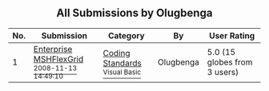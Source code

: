 ﻿<div align="center">

## All Submissions by Olugbenga

</div>

No.  | Submission | Category | By   | User Rating
---- | ---------- | -------- | ---- | -----------
1 | [Enterprise MSHFlexGrid<br /><sup>2008-11-13 14:49:10</sup>](https://github.com/Planet-Source-Code/olugbenga-enterprise-mshflexgrid__1-71403) | [Coding Standards<br /><sup>Visual Basic</sup>](../ByCategory/coding-standards__1-43.md) | Olugbenga | 5.0 (15 globes from 3 users)
